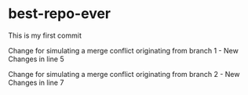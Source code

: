 # best-repo-ever

This is my first commit 

Change for simulating a merge conflict originating from branch 1 - New Changes in line 5

Change for simulating a merge conflict originating from branch 2 - New Changes in line 7